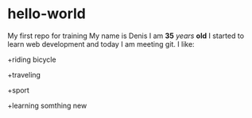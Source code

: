 # hello-world
My first repo for training
My name is Denis
I am **35** _years_ <strong>old</strong>
I started to learn web development and today I am meeting git.
I like:

 +riding bicycle
 
 +traveling
 
 +sport
 
 +learning somthing new
